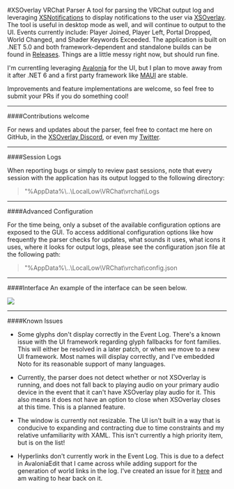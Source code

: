 #XSOverlay VRChat Parser
A tool for parsing the VRChat output log and leveraging [XSNotifications](https://github.com/nnaaa-vr/XSNotifications) to display notifications to the user via [XSOverlay](https://store.steampowered.com/app/1173510/XSOverlay/). The tool is useful in desktop mode as well, and will continue to output to the UI. Events currently include: Player Joined, Player Left, Portal Dropped, World Changed, and Shader Keywords Exceeded. The application is built on .NET 5.0 and both framework-dependent and standalone builds can be found in [Releases](https://github.com/nnaaa-vr/XSOverlay-VRChat-Parser/releases). Things are a little messy right now, but should run fine.

I'm currentling leveraging [Avalonia](https://github.com/AvaloniaUI/Avalonia) for the UI, but I plan to move away from it after .NET 6 and a first party framework like [MAUI](https://github.com/dotnet/maui) are stable.

Improvements and feature implementations are welcome, so feel free to submit your PRs if you do something cool!

-------------
####Contributions welcome

For news and updates about the parser, feel free to contact me here on GitHub, in the [XSOverlay Discord](https://discord.gg/PvccFrfqTw), or even my [Twitter](https://twitter.com/nnaaa_vr).

--------------
####Session Logs

When reporting bugs or simply to review past sessions, note that every session with the application has its output logged to the following directory:

>"%AppData%\\..\\LocalLow\\VRChat\\vrchat\\Logs

--------------
####Advanced Configuration

For the time being, only a subset of the available configuration options are exposed to the GUI. To access additional configuration options like how frequently the parser checks for updates, what sounds it uses, what icons it uses, where it looks for output logs, please see the configuration json file at the following path:

>"%AppData%\\..\\LocalLow\\VRChat\\vrchat\\config.json

--------------
####Interface
An example of the interface can be seen below. 

![](https://raw.githubusercontent.com/nnaaa-vr/XSOverlay-VRChat-Parser/development-avalonia/XSOverlay%20VRChat%20Parser/SampleImages/GUISample.png)

-------------
####Known Issues

- Some glyphs don't display correctly in the Event Log. There's a known issue with the UI framework regarding glyph fallbacks for font families. This will either be resolved in a later patch, or when we move to a new UI framework. Most names will display correctly, and I've embedded Noto for its reasonable support of many languages.

- Currently, the parser does not detect whether or not XSOverlay is running, and does not fall back to playing audio on your primary audio device in the event that it can't have XSOverlay play audio for it. This also means it does not have an option to close when XSOverlay closes at this time. This is a planned feature. 

- The window is currently not resizable. The UI isn't built in a way that is conducive to expanding and contracting due to time constraints and my relative unfamiliarity with XAML. This isn't currently a high priority item, but is on the list!

- Hyperlinks don't currently work in the Event Log. This is due to a defect in AvaloniaEdit that I came across while adding support for the generation of world links in the log. I've created an issue for it [here](https://github.com/AvaloniaUI/AvaloniaEdit/issues/133) and am waiting to hear back on it. 